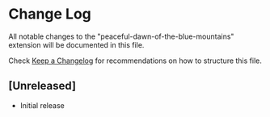 # Change Log

All notable changes to the "peaceful-dawn-of-the-blue-mountains" extension will be documented in this file.

Check [Keep a Changelog](http://keepachangelog.com/) for recommendations on how to structure this file.

## [Unreleased]

- Initial release
